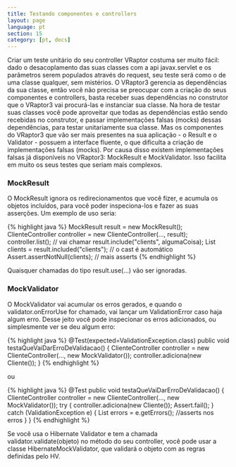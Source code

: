 ```yaml
---
title: Testando componentes e controllers
layout: page
language: pt
section: 15
category: [pt, docs]
---
```


Criar um teste unitário do seu controller VRaptor costuma ser muito fácil: dado o desacoplamento das suas classes com a api javax.servlet e os parâmetros serem populados através do request, seu teste será como o de uma classe qualquer, sem mistérios.
O VRaptor3 gerencia as dependências da sua classe, então você não precisa se preocupar com a criação do seus componentes e controllers, basta receber suas dependências no construtor que o VRaptor3 vai procurá-las e instanciar sua classe.
Na hora de testar suas classes você pode aproveitar que todas as dependências estão sendo recebidas no construtor, e passar implementações falsas (mocks) dessas dependências, para testar unitariamente sua classe.
Mas os componentes do VRaptor3 que vão ser mais presentes na sua aplicação - o Result e o Validator - possuem a interface fluente, o que dificulta a criação de implementações falsas (mocks). Por causa disso existem implementações falsas já disponíveis no VRaptor3: MockResult e MockValidator. Isso facilita em muito os seus testes que seriam mais complexos.

<h3>MockResult</h3>

O MockResult ignora os redirecionamentos que você fizer, e acumula os objetos incluídos, para você poder inspeciona-los e fazer as suas asserções.
Um exemplo de uso seria:

{% highlight java %}
MockResult result = new MockResult();
ClienteController controller = new ClienteController(..., result);
controller.list(); // vai chamar result.include("clients", algumaCoisa);
List<Client> clients = result.included("clients"); // o cast é automático
Assert.assertNotNull(clients);
// mais asserts
{% endhighlight %}

Quaisquer chamadas do tipo result.use(...) vão ser ignoradas.

<h3>MockValidator</h3>

O MockValidator vai acumular os erros gerados, e quando o validator.onErrorUse for chamado, vai lançar um ValidationError caso haja algum erro. Desse jeito você pode inspecionar os erros adicionados, ou simplesmente ver se deu algum erro:

{% highlight java %}
@Test(expected=ValidationException.class)
public void testaQueVaiDarErroDeValidacao() {
    ClienteController controller = new ClienteController(..., new MockValidator());
    controller.adiciona(new Cliente());
}
{% endhighlight %}

ou

{% highlight java %}
@Test
public void testaQueVaiDarErroDeValidacao() {
    ClienteController controller = new ClienteController(..., new MockValidator());
    try {
        controller.adiciona(new Cliente());
        Assert.fail();
    } catch (ValidationException e) {
        List<Message> errors = e.getErrors();
        //asserts nos erros
    }
}
{% endhighlight %}

Se você usa o Hibernate Validator e tem a chamada validator.validate(objeto) no método do seu controller, você pode usar a classe HibernateMockValidator, que validará o objeto com as regras definidas pelo HV.
